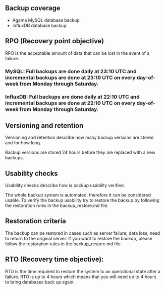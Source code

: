 ## Backup coverage

- Agama MySQL database backup
- InfluxDB database backup


## RPO (Recovery point objective)

RPO is the acceptable amount of data that can be lost in the event of a failure. 

### MySQL: Full backups are done daily at 23:10 UTC and incremental backups are done at 23:10 UTC on every day-of-week from Monday through Saturday.

### InfluxDB: Full backups are done daily at 22:10 UTC and incremental backups are done at 22:10 UTC on every day-of-week from Monday through Saturday.


## Versioning and retention
Versioning and retention describe how many backup versions are stored and for how long.

Backup versions are stored 24 hours before they are replaced with a new backups.

## Usability checks
Usability checks describe how is backup usability verified.

The whole backup system is automated, therefore it can be considered usable.
To verify the backup usability try to restore the backup by following the restoration rules in the backup_restore.md file.

## Restoration criteria
The backup can be restored in cases such as server failure, data loss, need to return to the original server.
If you want to restore the backup, please follow the restoration rules in the backup_restore.md file.

## RTO (Recovery time objective):

RTO is the time required to restore the system to an operational state after a failure.
RTO is up to 4 hours which means that you will need up to 4 hours to bring databases back up again.

